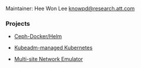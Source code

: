 Maintainer: Hee Won Lee <knowpd@research.att.com>  

### Projects

- [Ceph-Docker/Helm](./sds/ceph-docker/examples/helm/)

- [Kubeadm-managed Kubernetes](./sds/install-kubeadm)

- [Multi-site Network Emulator](./multisite-netemu)
